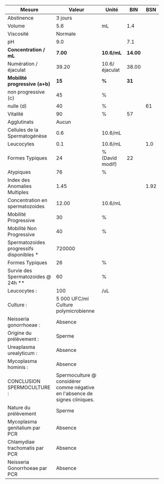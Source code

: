|                 Mesure                 |                                   Valeur                                  |     Unité     |   BIN   | BSN|
|----------------------------------------|---------------------------------------------------------------------------|---------------|---------|----|
|               Abstinence               |                                  3 jours                                  |               |         |    |
|                 Volume                 |                                    5.6                                    |       mL      |   1.4   |    |
|                Viscosité               |                                  Normale                                  |               |         |    |
|                   pH                   |                                    9.0                                    |               |   7.1   |    |
|         **Concentration / mL**         |                                  **7.00**                                 |  **10.6/mL**  |**14.00**|    |
|          Numération / éjaculat         |                                   39.20                                   | 10.6/éjaculat |  38.00  |    |
|     **Mobilité progressive (a+b)**     |                                   **15**                                  |     **%**     |  **31** |    |
|           non progressive (c)          |                                     45                                    |       %       |         |    |
|                nulle (d)               |                                     40                                    |       %       |         | 61 |
|                Vitalité                |                                     90                                    |       %       |    57   |    |
|               Agglutinats              |                                   Aucun                                   |               |         |    |
|      Cellules de la Spermatogénèse     |                                    0.6                                    |    10.6/mL    |         |    |
|               Leucocytes               |                                    0.1                                    |    10.6/mL    |         | 1.0|
|             Formes Typiques            |                                     24                                    |% (David modif)|    22   |    |
|                Atypiques               |                                     76                                    |       %       |         |    |
|      Index des Anomalies Multiples     |                                    1.45                                   |               |         |1.92|
|     Concentration en spermatozoides    |                                   12.00                                   |    10.6/mL    |         |    |
|          Mobilité Progressive          |                                     30                                    |       %       |         |    |
|        Mobilité Non Progressive        |                                     40                                    |       %       |         |    |
|Spermatozoides progressifs disponibles *|                                   720000                                  |               |         |    |
|             Formes Typiques            |                                     26                                    |       %       |         |    |
|   Survie des Spermatozoides @ 24h **   |                                     60                                    |       %       |         |    |
|              Leucocytes :              |                                    100                                    |      /uL      |         |    |
|                Culture :               |                    5 000 UFC/ml Culture polymicrobienne                   |               |         |    |
|         Neisseria gonorrhoeae :        |                                  Absence                                  |               |         |    |
|        Origine du prélèvement :        |                                   Sperme                                  |               |         |    |
|        Ureaplasma urealyticum :        |                                  Absence                                  |               |         |    |
|          Mycoplasma hominis :          |                                  Absence                                  |               |         |    |
|       CONCLUSION SPERMOCULTURE :       |Spermoculture @ considérer comme négative en l'absence de signes cliniques.|               |         |    |
|          Nature du prélèvement         |                                   Sperme                                  |               |         |    |
|      Mycoplasma genitalium par PCR     |                                  Absence                                  |               |         |    |
|     Chlamydiae trachomatis par PCR     |                                  Absence                                  |               |         |    |
|      Neisseria Gonorrhoeae par PCR     |                                  Absence                                  |               |         |    |